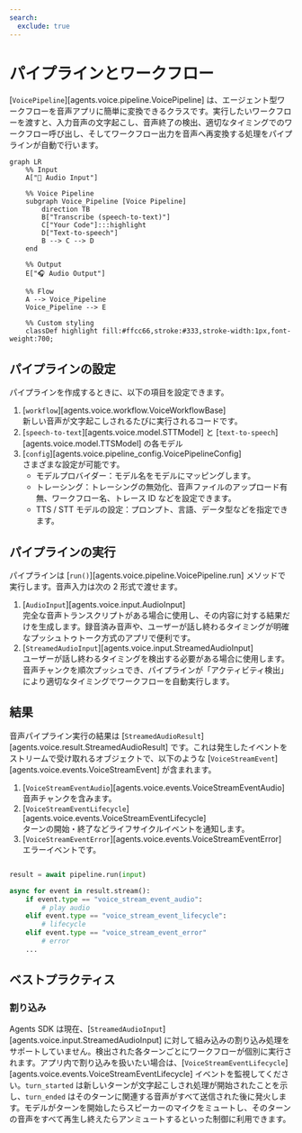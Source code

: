 ```yaml
---
search:
  exclude: true
---
```

# パイプラインとワークフロー

[`VoicePipeline`][agents.voice.pipeline.VoicePipeline] は、エージェント型ワークフローを音声アプリに簡単に変換できるクラスです。実行したいワークフローを渡すと、入力音声の文字起こし、音声終了の検出、適切なタイミングでのワークフロー呼び出し、そしてワークフロー出力を音声へ再変換する処理をパイプラインが自動で行います。

```mermaid
graph LR
    %% Input
    A["🎤 Audio Input"]

    %% Voice Pipeline
    subgraph Voice_Pipeline [Voice Pipeline]
        direction TB
        B["Transcribe (speech-to-text)"]
        C["Your Code"]:::highlight
        D["Text-to-speech"]
        B --> C --> D
    end

    %% Output
    E["🎧 Audio Output"]

    %% Flow
    A --> Voice_Pipeline
    Voice_Pipeline --> E

    %% Custom styling
    classDef highlight fill:#ffcc66,stroke:#333,stroke-width:1px,font-weight:700;

```

## パイプラインの設定

パイプラインを作成するときに、以下の項目を設定できます。

1. [`workflow`][agents.voice.workflow.VoiceWorkflowBase]  
   新しい音声が文字起こしされるたびに実行されるコードです。  
2. [`speech-to-text`][agents.voice.model.STTModel] と [`text-to-speech`][agents.voice.model.TTSModel] の各モデル  
3. [`config`][agents.voice.pipeline_config.VoicePipelineConfig]  
   さまざまな設定が可能です。  
   - モデルプロバイダー：モデル名をモデルにマッピングします。  
   - トレーシング：トレーシングの無効化、音声ファイルのアップロード有無、ワークフロー名、トレース ID などを設定できます。  
   - TTS / STT モデルの設定：プロンプト、言語、データ型などを指定できます。  

## パイプラインの実行

パイプラインは [`run()`][agents.voice.pipeline.VoicePipeline.run] メソッドで実行します。音声入力は次の 2 形式で渡せます。

1. [`AudioInput`][agents.voice.input.AudioInput]  
   完全な音声トランスクリプトがある場合に使用し、その内容に対する結果だけを生成します。録音済み音声や、ユーザーが話し終わるタイミングが明確なプッシュトゥトーク方式のアプリで便利です。  
2. [`StreamedAudioInput`][agents.voice.input.StreamedAudioInput]  
   ユーザーが話し終わるタイミングを検出する必要がある場合に使用します。音声チャンクを順次プッシュでき、パイプラインが「アクティビティ検出」により適切なタイミングでワークフローを自動実行します。  

## 結果

音声パイプライン実行の結果は [`StreamedAudioResult`][agents.voice.result.StreamedAudioResult] です。これは発生したイベントをストリームで受け取れるオブジェクトで、以下のような [`VoiceStreamEvent`][agents.voice.events.VoiceStreamEvent] が含まれます。

1. [`VoiceStreamEventAudio`][agents.voice.events.VoiceStreamEventAudio]  
   音声チャンクを含みます。  
2. [`VoiceStreamEventLifecycle`][agents.voice.events.VoiceStreamEventLifecycle]  
   ターンの開始・終了などライフサイクルイベントを通知します。  
3. [`VoiceStreamEventError`][agents.voice.events.VoiceStreamEventError]  
   エラーイベントです。  

```python

result = await pipeline.run(input)

async for event in result.stream():
    if event.type == "voice_stream_event_audio":
        # play audio
    elif event.type == "voice_stream_event_lifecycle":
        # lifecycle
    elif event.type == "voice_stream_event_error"
        # error
    ...
```

## ベストプラクティス

### 割り込み

Agents SDK は現在、[`StreamedAudioInput`][agents.voice.input.StreamedAudioInput] に対して組み込みの割り込み処理をサポートしていません。検出された各ターンごとにワークフローが個別に実行されます。アプリ内で割り込みを扱いたい場合は、[`VoiceStreamEventLifecycle`][agents.voice.events.VoiceStreamEventLifecycle] イベントを監視してください。`turn_started` は新しいターンが文字起こしされ処理が開始されたことを示し、`turn_ended` はそのターンに関連する音声がすべて送信された後に発火します。モデルがターンを開始したらスピーカーのマイクをミュートし、そのターンの音声をすべて再生し終えたらアンミュートするといった制御に利用できます。